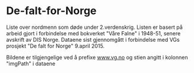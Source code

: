# De-falt-for-Norge
Liste over nordmenn som døde under 2.verdenskrig. Listen er basert på arbeid gjort i forbindelse med bokverket "Våre Falne" i 1948-51, senere avskrift av DIS Norge. Dataene sist gjennomgått i forbindelse med VGs prosjekt "De falt for Norge" 9.april 2015.

Bildene er tilgjengelige ved å prefixe www.vg.no og stien angitt i kolonnen "imgPath" i dataene
